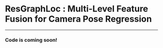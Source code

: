 # ResGraphLoc : Multi-Level Feature Fusion for Camera Pose Regression

---



### Code is coming soon!